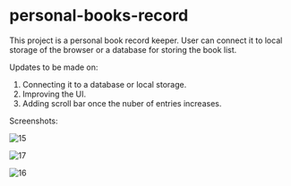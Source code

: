 # personal-books-record
This project is a personal book record keeper. User can connect it to local storage of the browser or a database for storing the book list.

Updates to be made on:
1) Connecting it to a database or local storage.
2) Improving the UI.
3) Adding scroll bar once the nuber of entries increases.

Screenshots:

![15](https://user-images.githubusercontent.com/72762824/145306745-36385f6e-3ad0-4760-9586-441069211414.PNG)


![17](https://user-images.githubusercontent.com/72762824/145306743-9e867eaf-b1ca-4877-97cd-1edaff762315.PNG)

![16](https://user-images.githubusercontent.com/72762824/145306746-bc02bc31-303b-44a7-8374-7c4d874c2e67.PNG)

